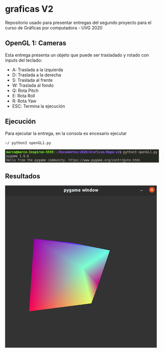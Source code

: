 # graficas V2

Repositorio usado para presentar entregas del segundo proyecto para el curso de Gráficas por computadora - UVG 2020

## OpenGL 1: Cameras

Esta entrega presenta un objeto que puede ser trasladado y rotado con inputs del teclado:
- A: Traslada a la izquierda
- D: Traslada a la derecha
- S: Traslada al frente
- W: Traslada al fondo
- Q: Rota Pitch
- E: Rota Roll
- R: Rota Yaw
- ESC: Termina la ejecución

## Ejecución

Para ejecutar la entrega, en la consola es encesario ejecutar 
```
~/ python3 openGL1.py
```

![Comandos](./Comandos.png "Comandos")

## Resultados

![Resultado](./Resultado.png "Resultado")
